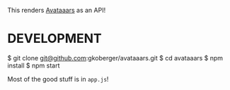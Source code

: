This renders [Avataaars](https://github.com/fangpenlin/avataaars) as an API!

DEVELOPMENT
===========

   $ git clone git@github.com:gkoberger/avataaars.git
   $ cd avataaars
   $ npm install
   $ npm start

Most of the good stuff is in `app.js`!
